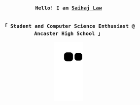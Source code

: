 <h3 align="center"><samp>Hello! I am <b><a rel="nofollow noopener noreferrer" target="_blank" href="https://slano-ls.github.io">Saihaj Law</a></b></samp>
<p align="center"><br>
  <samp>
    「 Student and Computer Science Enthusiast @ Ancaster High School </b> 」<br>
  </samp>
</p>

 

![Snake animation](https://github.com/slano-ls/slano-ls/blob/output/github-contribution-grid-snake.svg)
